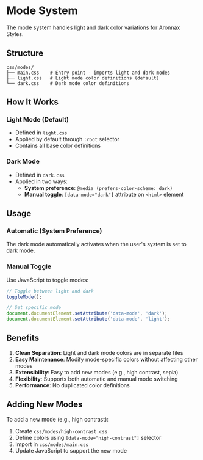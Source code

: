 # Mode System

The mode system handles light and dark color variations for Aronnax Styles.

## Structure

```
css/modes/
├── main.css    # Entry point - imports light and dark modes
├── light.css   # Light mode color definitions (default)
└── dark.css    # Dark mode color definitions
```

## How It Works

### Light Mode (Default)
- Defined in `light.css`
- Applied by default through `:root` selector
- Contains all base color definitions

### Dark Mode
- Defined in `dark.css`
- Applied in two ways:
  - **System preference**: `@media (prefers-color-scheme: dark)`
  - **Manual toggle**: `[data-mode="dark"]` attribute on `<html>` element

## Usage

### Automatic (System Preference)
The dark mode automatically activates when the user's system is set to dark mode.

### Manual Toggle
Use JavaScript to toggle modes:

```javascript
// Toggle between light and dark
toggleMode();

// Set specific mode
document.documentElement.setAttribute('data-mode', 'dark');
document.documentElement.setAttribute('data-mode', 'light');
```

## Benefits

1. **Clean Separation**: Light and dark mode colors are in separate files
2. **Easy Maintenance**: Modify mode-specific colors without affecting other modes
3. **Extensibility**: Easy to add new modes (e.g., high contrast, sepia)
4. **Flexibility**: Supports both automatic and manual mode switching
5. **Performance**: No duplicated color definitions

## Adding New Modes

To add a new mode (e.g., high contrast):

1. Create `css/modes/high-contrast.css`
2. Define colors using `[data-mode="high-contrast"]` selector
3. Import in `css/modes/main.css`
4. Update JavaScript to support the new mode
